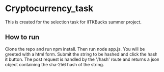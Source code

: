 # Cryptocurrency_task
This is created for the selection task for IITKBucks summer project.

## How to run 
Clone the repo and run npm install.
Then run node app.js.
You will be greeted with a html form. Submit the string to be hashed and click the hash it button.
The post request is handled by the '/hash' route and returns a json object containing the sha-256 hash of the string.
